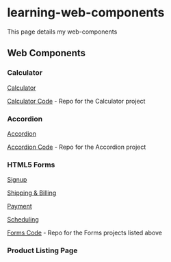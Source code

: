 # learning-web-components

This page details my web-components

## Web Components

### Calculator
[Calculator](https://plosty.github.io/learning-web-components/calculator/calculator.html)

[Calculator Code](/calculator) - Repo for the Calculator project

### Accordion
[Accordion](https://plosty.github.io/learning-web-components/accordion/accordion.html)

[Accordion Code](/accordian) - Repo for the Accordion project

### HTML5 Forms
[Signup](https://plosty.github.io/learning-web-components/forms/signup.html) 

[Shipping & Billing](https://plosty.github.io/learning-web-components/forms/shipping-billing.html)

[Payment](https://plosty.github.io/learning-web-components/forms/payment.html)

[Scheduling](https://plosty.github.io/learning-web-components/forms/scheduling.html)

[Forms Code](/forms) - Repo for the Forms projects listed above

### Product Listing Page
